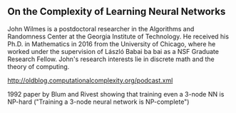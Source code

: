## On the Complexity of Learning Neural Networks

John Wilmes is a postdoctoral researcher in the Algorithms and Randomness Center at the Georgia Institute of Technology. He received his Ph.D. in Mathematics in 2016 from the University of Chicago, where he worked under the supervision of László Babai ba bai as a NSF Graduate Research Fellow. John's research interests lie in discrete math and the theory of computing.

http://oldblog.computationalcomplexity.org/podcast.xml


1992 paper by Blum and Rivest showing that training even a 3-node NN is NP-hard ("Training a 3-node neural network is NP-complete")

